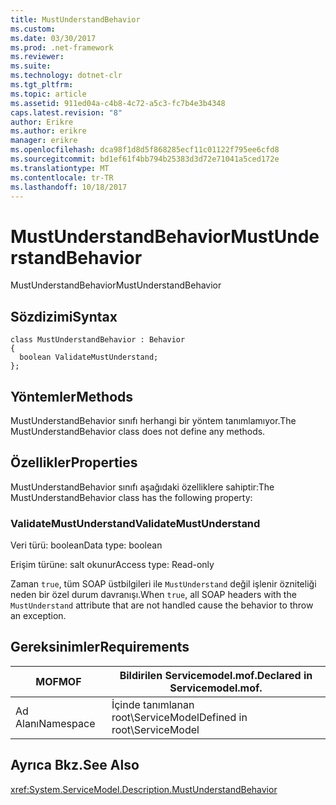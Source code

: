 ```yaml
---
title: MustUnderstandBehavior
ms.custom: 
ms.date: 03/30/2017
ms.prod: .net-framework
ms.reviewer: 
ms.suite: 
ms.technology: dotnet-clr
ms.tgt_pltfrm: 
ms.topic: article
ms.assetid: 911ed04a-c4b8-4c72-a5c3-fc7b4e3b4348
caps.latest.revision: "8"
author: Erikre
ms.author: erikre
manager: erikre
ms.openlocfilehash: dca98f1d8d5f868285ecf11c01122f795ee6cfd8
ms.sourcegitcommit: bd1ef61f4bb794b25383d3d72e71041a5ced172e
ms.translationtype: MT
ms.contentlocale: tr-TR
ms.lasthandoff: 10/18/2017
---
```

# <a name="mustunderstandbehavior"></a><span data-ttu-id="5563b-102">MustUnderstandBehavior</span><span class="sxs-lookup"><span data-stu-id="5563b-102">MustUnderstandBehavior</span></span>
<span data-ttu-id="5563b-103">MustUnderstandBehavior</span><span class="sxs-lookup"><span data-stu-id="5563b-103">MustUnderstandBehavior</span></span>  
  
## <a name="syntax"></a><span data-ttu-id="5563b-104">Sözdizimi</span><span class="sxs-lookup"><span data-stu-id="5563b-104">Syntax</span></span>  
  
```  
class MustUnderstandBehavior : Behavior  
{  
  boolean ValidateMustUnderstand;  
};  
```  
  
## <a name="methods"></a><span data-ttu-id="5563b-105">Yöntemler</span><span class="sxs-lookup"><span data-stu-id="5563b-105">Methods</span></span>  
 <span data-ttu-id="5563b-106">MustUnderstandBehavior sınıfı herhangi bir yöntem tanımlamıyor.</span><span class="sxs-lookup"><span data-stu-id="5563b-106">The MustUnderstandBehavior class does not define any methods.</span></span>  
  
## <a name="properties"></a><span data-ttu-id="5563b-107">Özellikler</span><span class="sxs-lookup"><span data-stu-id="5563b-107">Properties</span></span>  
 <span data-ttu-id="5563b-108">MustUnderstandBehavior sınıfı aşağıdaki özelliklere sahiptir:</span><span class="sxs-lookup"><span data-stu-id="5563b-108">The MustUnderstandBehavior class has the following property:</span></span>  
  
### <a name="validatemustunderstand"></a><span data-ttu-id="5563b-109">ValidateMustUnderstand</span><span class="sxs-lookup"><span data-stu-id="5563b-109">ValidateMustUnderstand</span></span>  
 <span data-ttu-id="5563b-110">Veri türü: boolean</span><span class="sxs-lookup"><span data-stu-id="5563b-110">Data type: boolean</span></span>  
  
 <span data-ttu-id="5563b-111">Erişim türüne: salt okunur</span><span class="sxs-lookup"><span data-stu-id="5563b-111">Access type: Read-only</span></span>  
  
 <span data-ttu-id="5563b-112">Zaman `true`, tüm SOAP üstbilgileri ile `MustUnderstand` değil işlenir özniteliği neden bir özel durum davranışı.</span><span class="sxs-lookup"><span data-stu-id="5563b-112">When `true`, all SOAP headers with the `MustUnderstand` attribute that are not handled cause the behavior to throw an exception.</span></span>  
  
## <a name="requirements"></a><span data-ttu-id="5563b-113">Gereksinimler</span><span class="sxs-lookup"><span data-stu-id="5563b-113">Requirements</span></span>  
  
|<span data-ttu-id="5563b-114">MOF</span><span class="sxs-lookup"><span data-stu-id="5563b-114">MOF</span></span>|<span data-ttu-id="5563b-115">Bildirilen Servicemodel.mof.</span><span class="sxs-lookup"><span data-stu-id="5563b-115">Declared in Servicemodel.mof.</span></span>|  
|---------|-----------------------------------|  
|<span data-ttu-id="5563b-116">Ad Alanı</span><span class="sxs-lookup"><span data-stu-id="5563b-116">Namespace</span></span>|<span data-ttu-id="5563b-117">İçinde tanımlanan root\ServiceModel</span><span class="sxs-lookup"><span data-stu-id="5563b-117">Defined in root\ServiceModel</span></span>|  
  
## <a name="see-also"></a><span data-ttu-id="5563b-118">Ayrıca Bkz.</span><span class="sxs-lookup"><span data-stu-id="5563b-118">See Also</span></span>  
 <xref:System.ServiceModel.Description.MustUnderstandBehavior>
